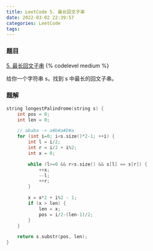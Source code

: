 ```yaml
---
title: LeetCode 5. 最长回文子串
date: 2022-03-02 22:39:57
categories: LeetCode
tags:
---
```


### 题目
[5. 最长回文子串](https://leetcode-cn.com/problems/longest-palindromic-substring/)
{% codelevel medium %}

给你一个字符串 s，找到 s 中最长的回文子串。
<!-- more -->

### 题解
``` cpp
string longestPalindrome(string s) {
    int pos = 0;
    int len = 0;

    // ababa -> a#b#a#b#a
    for (int i=0; i<s.size()*2-1; ++i) {
        int l = i/2;
        int r = i/2 + i%2;
        int x = 0;

        while (l>=0 && r<s.size() && s[l] == s[r]) {
            ++x;
            --l;
            ++r;
        }

        x = x*2 + i%2 - 1;
        if (x > len) {
            len = x;
            pos = i/2-(len-1)/2;
        }
    }

    return s.substr(pos, len);
}
```
